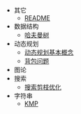 * 其它
  * [README](数据结构与算法/README.md)
* 数据结构
  * [哈夫曼树](数据结构与算法/数据结构/哈夫曼树.md)
* 动态规划
  * [动态规划基本概念](数据结构与算法/动态规划/动态规划基本概念.md)
  * [背包问题](数据结构与算法/动态规划/背包问题.md)
* 图论
* 搜索
  * [搜索剪枝优化](数据结构与算法/搜索/搜索剪枝优化.md)
* 字符串
  * [KMP](数据结构与算法/字符串/KMP.md)
